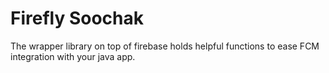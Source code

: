 # Firefly Soochak
The wrapper library on top of firebase holds helpful functions to ease FCM integration with your java app.
